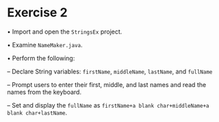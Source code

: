 # Exercise 2
• Import and open the `StringsEx` project.

• Examine `NameMaker.java`.

• Perform the following:

– Declare String variables: `firstName`, `middleName`, `lastName`, and `fullName`

– Prompt users to enter their first, middle, and last names and read the names from 
the keyboard.

– Set and display the `fullName` as `firstName+a blank char+middleName+a blank char+lastName`.